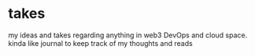 # takes
my ideas and takes regarding anything in web3 DevOps and cloud space. kinda like journal to keep track of my thoughts and reads
